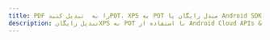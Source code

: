 ---title: PDF را به  تبدیل کنیدPOT، XPS به POT مبدل رایگان یا Android SDKdescription: تبدیل رایگانXPS به POT با استفاده از Android Cloud APIs & SDK همچنین اسناد PDF را در Cloud ایجاد، ویرایش و رندر کنید.---